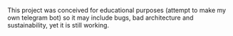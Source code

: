 This project was conceived for educational purposes (attempt to make my own telegram bot) so it may include bugs, bad architecture and sustainability, yet it is still working.
